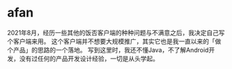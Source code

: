 # afan

2021年8月，经历一些其他的饭否客户端的种种问题与不满意之后，我决定自己写个客户端来用。
这个客户端并不想要大规模推广，其实它也是我一直以来的「做个产品」的思路的一个落地。
写到这里时，我还不懂Java，不了解Android开发，没有过任何的产品开发设计经验，一切是从头学起。
